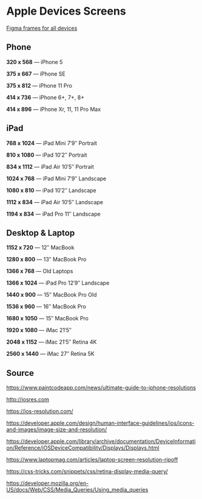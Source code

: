# Apple Devices Screens
[Figma frames for all devices](https://www.figma.com/community/file/1100783576416246852/Apple-Device-Screen-Resolutions)

## Phone
**320 x 568** — iPhone 5

**375 x 667** — iPhone SE

**375 x 812** — iPhone 11 Pro

**414 x 736** — iPhone 6+, 7+, 8+

**414 x 896** — iPhone Xr, 11, 11 Pro Max

## iPad
**768 x 1024** — iPad Mini 7′9″ Portrait

**810 x 1080** — iPad 10′2″ Portrait

**834 x 1112** — iPad Air 10′5″ Portrait

**1024 x 768** — iPad Mini 7′9″ Landscape

**1080 x 810** — iPad 10′2″ Landscape

**1112 x 834** — iPad Air 10′5″ Landscape

**1194 x 834** — iPad Pro 11″ Landscape

## Desktop & Laptop
**1152 x 720** — 12″ MacBook

**1280 x 800** — 13″ MacBook Pro

**1366 x 768** — Old Laptops

**1366 x 1024** — iPad Pro 12′9″ Landscape

**1440 x 900** — 15″ MacBook Pro Old

**1536 x 960** — 16″ MacBook Pro

**1680 x 1050** — 15″ MacBook Pro

**1920 x 1080** — iMac 21′5″

**2048 x 1152** — iMac 21′5″ Retina 4K

**2560 x 1440** — iMac 27″ Retina 5K

## Source
https://www.paintcodeapp.com/news/ultimate-guide-to-iphone-resolutions

http://iosres.com

https://ios-resolution.com/

https://developer.apple.com/design/human-interface-guidelines/ios/icons-and-images/image-size-and-resolution/

https://developer.apple.com/library/archive/documentation/DeviceInformation/Reference/iOSDeviceCompatibility/Displays/Displays.html

https://www.laptopmag.com/articles/laptop-screen-resolution-ripoff

https://css-tricks.com/snippets/css/retina-display-media-query/

https://developer.mozilla.org/en-US/docs/Web/CSS/Media_Queries/Using_media_queries
